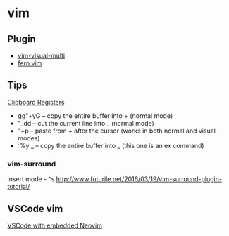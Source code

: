 # vim

## Plugin

- [vim-visual-multi](https://github.com/mg979/vim-visual-multi)
- [fern.vim](https://github.com/lambdalisue/fern.vim)

## Tips

[Clipboard Registers](https://vim.fandom.com/wiki/Accessing_the_system_clipboard)

- gg"+yG – copy the entire buffer into + (normal mode)
- "_dd – cut the current line into _ (normal mode)
- "+p – paste from + after the cursor (works in both normal and visual modes)
- :%y _ – copy the entire buffer into _ (this one is an ex command)

### vim-surround

insert mode - ^s<tag>
http://www.futurile.net/2016/03/19/vim-surround-plugin-tutorial/

## VSCode vim
[VSCode with embedded Neovim](https://www.youtube.com/watch?v=g4dXZ0RQWdw&t=4s)
